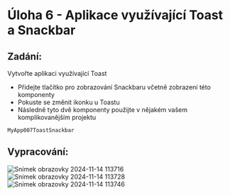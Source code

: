 # Úloha 6 - Aplikace využívající Toast a Snackbar

## Zadání:
Vytvořte aplikaci využívající Toast

- Přidejte tlačítko pro zobrazování Snackbaru včetně zobrazení této komponenty
- Pokuste se změnit ikonku u Toastu
- Následně tyto dvě komponenty použijte v nějakém vašem komplikovanějším projektu

`MyApp007ToastSnackbar`

## Vypracování:

![Snímek obrazovky 2024-11-14 113716](https://github.com/user-attachments/assets/a68e82c6-2a20-40e1-b50f-be8ec82990b1)
![Snímek obrazovky 2024-11-14 113728](https://github.com/user-attachments/assets/d677f66c-1232-4d35-b1a1-803bba9274b4)
![Snímek obrazovky 2024-11-14 113746](https://github.com/user-attachments/assets/6a94b878-81ca-4ab2-88a3-e9bb24489783)
